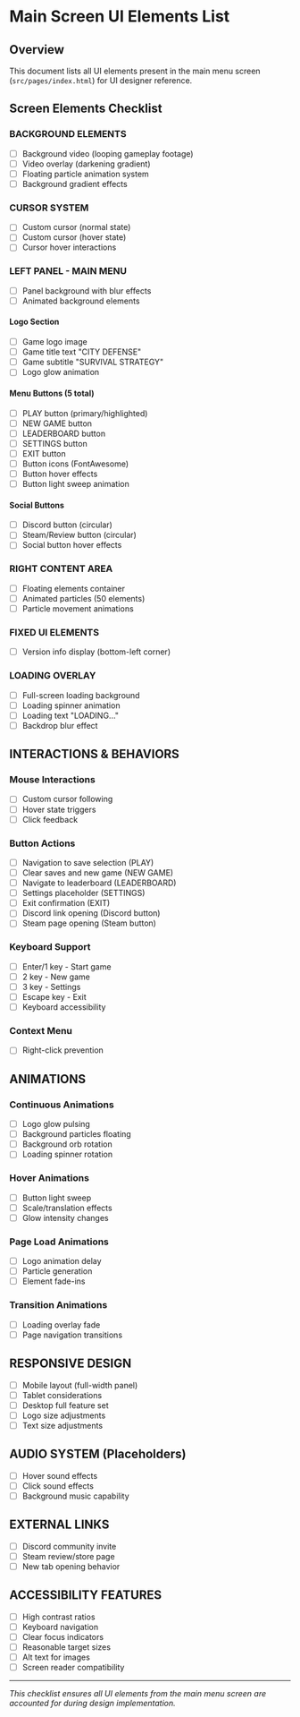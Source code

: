 # Main Screen UI Elements List

## Overview
This document lists all UI elements present in the main menu screen (`src/pages/index.html`) for UI designer reference.

## Screen Elements Checklist

### BACKGROUND ELEMENTS
- [ ] Background video (looping gameplay footage)
- [ ] Video overlay (darkening gradient)
- [ ] Floating particle animation system
- [ ] Background gradient effects

### CURSOR SYSTEM
- [ ] Custom cursor (normal state)
- [ ] Custom cursor (hover state)
- [ ] Cursor hover interactions

### LEFT PANEL - MAIN MENU
- [ ] Panel background with blur effects
- [ ] Animated background elements

#### Logo Section
- [ ] Game logo image
- [ ] Game title text "CITY DEFENSE"
- [ ] Game subtitle "SURVIVAL STRATEGY"
- [ ] Logo glow animation

#### Menu Buttons (5 total)
- [ ] PLAY button (primary/highlighted)
- [ ] NEW GAME button
- [ ] LEADERBOARD button  
- [ ] SETTINGS button
- [ ] EXIT button
- [ ] Button icons (FontAwesome)
- [ ] Button hover effects
- [ ] Button light sweep animation

#### Social Buttons
- [ ] Discord button (circular)
- [ ] Steam/Review button (circular)
- [ ] Social button hover effects

### RIGHT CONTENT AREA
- [ ] Floating elements container
- [ ] Animated particles (50 elements)
- [ ] Particle movement animations

### FIXED UI ELEMENTS
- [ ] Version info display (bottom-left corner)

### LOADING OVERLAY
- [ ] Full-screen loading background
- [ ] Loading spinner animation
- [ ] Loading text "LOADING..."
- [ ] Backdrop blur effect

## INTERACTIONS & BEHAVIORS

### Mouse Interactions
- [ ] Custom cursor following
- [ ] Hover state triggers
- [ ] Click feedback

### Button Actions
- [ ] Navigation to save selection (PLAY)
- [ ] Clear saves and new game (NEW GAME)
- [ ] Navigate to leaderboard (LEADERBOARD)
- [ ] Settings placeholder (SETTINGS)
- [ ] Exit confirmation (EXIT)
- [ ] Discord link opening (Discord button)
- [ ] Steam page opening (Steam button)

### Keyboard Support
- [ ] Enter/1 key - Start game
- [ ] 2 key - New game
- [ ] 3 key - Settings
- [ ] Escape key - Exit
- [ ] Keyboard accessibility

### Context Menu
- [ ] Right-click prevention

## ANIMATIONS

### Continuous Animations
- [ ] Logo glow pulsing
- [ ] Background particles floating
- [ ] Background orb rotation
- [ ] Loading spinner rotation

### Hover Animations
- [ ] Button light sweep
- [ ] Scale/translation effects
- [ ] Glow intensity changes

### Page Load Animations
- [ ] Logo animation delay
- [ ] Particle generation
- [ ] Element fade-ins

### Transition Animations
- [ ] Loading overlay fade
- [ ] Page navigation transitions

## RESPONSIVE DESIGN
- [ ] Mobile layout (full-width panel)
- [ ] Tablet considerations
- [ ] Desktop full feature set
- [ ] Logo size adjustments
- [ ] Text size adjustments

## AUDIO SYSTEM (Placeholders)
- [ ] Hover sound effects
- [ ] Click sound effects
- [ ] Background music capability

## EXTERNAL LINKS
- [ ] Discord community invite
- [ ] Steam review/store page
- [ ] New tab opening behavior

## ACCESSIBILITY FEATURES
- [ ] High contrast ratios
- [ ] Keyboard navigation
- [ ] Clear focus indicators
- [ ] Reasonable target sizes
- [ ] Alt text for images
- [ ] Screen reader compatibility

---

*This checklist ensures all UI elements from the main menu screen are accounted for during design implementation.* 